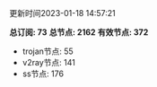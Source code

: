 更新时间2023-01-18 14:57:21

**总订阅: 73**
**总节点: 2162**
**有效节点: 372**
- trojan节点: 55
- v2ray节点: 141
- ss节点: 176
